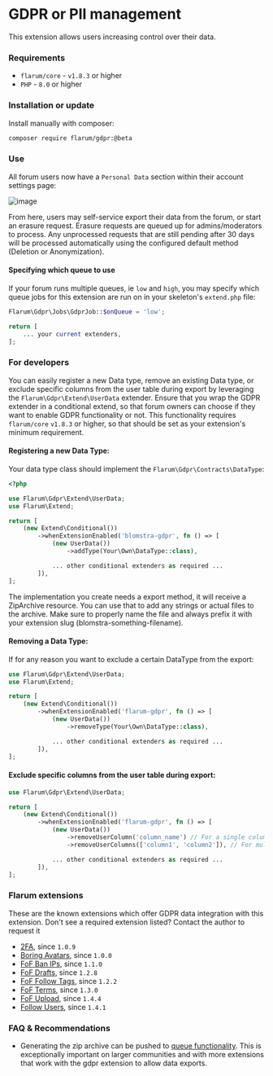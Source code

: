 # GDPR or PII management

This extension allows users increasing control over their data.

### Requirements

- `flarum/core` - `v1.8.3` or higher
- `PHP` - `8.0` or higher

### Installation or update

Install manually with composer:

```sh
composer require flarum/gdpr:@beta
```

### Use

All forum users now have a `Personal Data` section within their account settings page:

![image](https://github.com/blomstra/flarum-ext-gdpr/assets/16573496/4e469956-709f-4ba3-a5fe-d3fcb0401b73)

From here, users may self-service export their data from the forum, or start an erasure request. Erasure requests are queued up for admins/moderators to process. Any unprocessed requests that are still pending after 30 days will be processed automatically using the configured default method (Deletion or Anonymization).

#### Specifying which queue to use
If your forum runs multiple queues, ie `low` and `high`, you may specify which queue jobs for this extension are run on in your skeleton's `extend.php` file:

```php
Flarum\Gdpr\Jobs\GdprJob::$onQueue = 'low';

return [
    ... your current extenders,
];
```

### For developers

You can easily register a new Data type, remove an existing Data type, or exclude specific columns from the user table during export by leveraging the `Flarum\Gdpr\Extend\UserData` extender. Ensure that you wrap the GDPR extender in a conditional extend, so that forum owners can choose if they want to enable GDPR functionality or not. This functionality requires `flarum/core` `v1.8.3` or higher, so that should be set as your extension's minimum requirement.

#### Registering a new Data Type:

Your data type class should implement the `Flarum\Gdpr\Contracts\DataType`:
```php
<?php

use Flarum\Gdpr\Extend\UserData;
use Flarum\Extend;

return [
    (new Extend\Conditional())
        ->whenExtensionEnabled('blomstra-gdpr', fn () => [
            (new UserData())
                ->addType(Your\Own\DataType::class),

            ... other conditional extenders as required ...
        ]),
];
```

The implementation you create needs a export method, it will receive a ZipArchive resource.
You can use that to add any strings or actual files to the archive. Make sure to properly
name the file and always prefix it with your extension slug (blomstra-something-filename).

#### Removing a Data Type:
If for any reason you want to exclude a certain DataType from the export:
```php
use Flarum\Gdpr\Extend\UserData;
use Flarum\Extend;

return [
    (new Extend\Conditional())
        ->whenExtensionEnabled('flarum-gdpr', fn () => [
            (new UserData())
                ->removeType(Your\Own\DataType::class),

            ... other conditional extenders as required ...
        ]),
];
```

#### Exclude specific columns from the user table during export:
```php
use Flarum\Gdpr\Extend\UserData;

return [
    (new Extend\Conditional())
        ->whenExtensionEnabled('flarum-gdpr', fn () => [
            (new UserData())
                ->removeUserColumn('column_name') // For a single column
                ->removeUserColumns(['column1', 'column2']), // For multiple columns

            ... other conditional extenders as required ...
        ]),
];
```
### Flarum extensions

These are the known extensions which offer GDPR data integration with this extension. Don't see a required extension listed? Contact the author to request it

- [2FA](https://github.com/imorland/flarum-ext-twofactor), since `1.0.9`
- [Boring Avatars](https://github.com/imorland/flarum-ext-boring-avatars), since `1.0.0`
- [FoF Ban IPs](https://github.com/FriendsOfFlarum/ban-ips), since `1.1.0`
- [FoF Drafts](https://github.com/FriendsOfFlarum/drafts), since `1.2.8`
- [FoF Follow Tags](https://github.com/FriendsOfFlarum/follow-tags), since `1.2.2`
- [FoF Terms](https://github.com/FriendsOfFlarum/terms), since `1.3.0`
- [FoF Upload](https://github.com/FriendsOfFlarum/upload), since `1.4.4`
- [Follow Users](https://github.com/imorland/follow-users), since `1.4.1`

### FAQ & Recommendations

- Generating the zip archive can be pushed to [queue functionality](https://extiverse.com/?filter[q]=queue). This is exceptionally important on larger communities and with more extensions that work with the gdpr extension to allow data exports.

